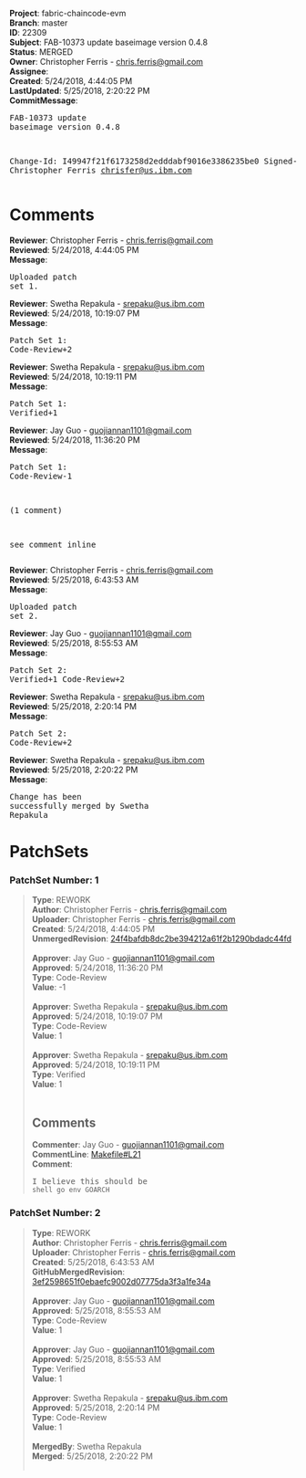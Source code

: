 <strong>Project</strong>: fabric-chaincode-evm<br><strong>Branch</strong>: master<br><strong>ID</strong>: 22309<br><strong>Subject</strong>: FAB-10373 update baseimage version 0.4.8<br><strong>Status</strong>: MERGED<br><strong>Owner</strong>: Christopher Ferris - chris.ferris@gmail.com<br><strong>Assignee</strong>:<br><strong>Created</strong>: 5/24/2018, 4:44:05 PM<br><strong>LastUpdated</strong>: 5/25/2018, 2:20:22 PM<br><strong>CommitMessage</strong>:<br><pre>FAB-10373 update baseimage version 0.4.8

Change-Id: I49947f21f6173258d2edddabf9016e3386235be0
Signed-off-by: Christopher Ferris <chrisfer@us.ibm.com>
</pre><h1>Comments</h1><strong>Reviewer</strong>: Christopher Ferris - chris.ferris@gmail.com<br><strong>Reviewed</strong>: 5/24/2018, 4:44:05 PM<br><strong>Message</strong>: <pre>Uploaded patch set 1.</pre><strong>Reviewer</strong>: Swetha Repakula - srepaku@us.ibm.com<br><strong>Reviewed</strong>: 5/24/2018, 10:19:07 PM<br><strong>Message</strong>: <pre>Patch Set 1: Code-Review+2</pre><strong>Reviewer</strong>: Swetha Repakula - srepaku@us.ibm.com<br><strong>Reviewed</strong>: 5/24/2018, 10:19:11 PM<br><strong>Message</strong>: <pre>Patch Set 1: Verified+1</pre><strong>Reviewer</strong>: Jay Guo - guojiannan1101@gmail.com<br><strong>Reviewed</strong>: 5/24/2018, 11:36:20 PM<br><strong>Message</strong>: <pre>Patch Set 1: Code-Review-1

(1 comment)

see comment inline</pre><strong>Reviewer</strong>: Christopher Ferris - chris.ferris@gmail.com<br><strong>Reviewed</strong>: 5/25/2018, 6:43:53 AM<br><strong>Message</strong>: <pre>Uploaded patch set 2.</pre><strong>Reviewer</strong>: Jay Guo - guojiannan1101@gmail.com<br><strong>Reviewed</strong>: 5/25/2018, 8:55:53 AM<br><strong>Message</strong>: <pre>Patch Set 2: Verified+1 Code-Review+2</pre><strong>Reviewer</strong>: Swetha Repakula - srepaku@us.ibm.com<br><strong>Reviewed</strong>: 5/25/2018, 2:20:14 PM<br><strong>Message</strong>: <pre>Patch Set 2: Code-Review+2</pre><strong>Reviewer</strong>: Swetha Repakula - srepaku@us.ibm.com<br><strong>Reviewed</strong>: 5/25/2018, 2:20:22 PM<br><strong>Message</strong>: <pre>Change has been successfully merged by Swetha Repakula</pre><h1>PatchSets</h1><h3>PatchSet Number: 1</h3><blockquote><strong>Type</strong>: REWORK<br><strong>Author</strong>: Christopher Ferris - chris.ferris@gmail.com<br><strong>Uploader</strong>: Christopher Ferris - chris.ferris@gmail.com<br><strong>Created</strong>: 5/24/2018, 4:44:05 PM<br><strong>UnmergedRevision</strong>: [24f4bafdb8dc2be394212a61f2b1290bdadc44fd](https://github.com/hyperledger-gerrit-archive/fabric-chaincode-evm/commit/24f4bafdb8dc2be394212a61f2b1290bdadc44fd)<br><br><strong>Approver</strong>: Jay Guo - guojiannan1101@gmail.com<br><strong>Approved</strong>: 5/24/2018, 11:36:20 PM<br><strong>Type</strong>: Code-Review<br><strong>Value</strong>: -1<br><br><strong>Approver</strong>: Swetha Repakula - srepaku@us.ibm.com<br><strong>Approved</strong>: 5/24/2018, 10:19:07 PM<br><strong>Type</strong>: Code-Review<br><strong>Value</strong>: 1<br><br><strong>Approver</strong>: Swetha Repakula - srepaku@us.ibm.com<br><strong>Approved</strong>: 5/24/2018, 10:19:11 PM<br><strong>Type</strong>: Verified<br><strong>Value</strong>: 1<br><br><h2>Comments</h2><strong>Commenter</strong>: Jay Guo - guojiannan1101@gmail.com<br><strong>CommentLine</strong>: [Makefile#L21](https://github.com/hyperledger-gerrit-archive/fabric-chaincode-evm/blob/24f4bafdb8dc2be394212a61f2b1290bdadc44fd/Makefile#L21)<br><strong>Comment</strong>: <pre>I believe this should be `shell go env GOARCH`</pre></blockquote><h3>PatchSet Number: 2</h3><blockquote><strong>Type</strong>: REWORK<br><strong>Author</strong>: Christopher Ferris - chris.ferris@gmail.com<br><strong>Uploader</strong>: Christopher Ferris - chris.ferris@gmail.com<br><strong>Created</strong>: 5/25/2018, 6:43:53 AM<br><strong>GitHubMergedRevision</strong>: [3ef2598651f0ebaefc9002d07775da3f3a1fe34a](https://github.com/hyperledger-gerrit-archive/fabric-chaincode-evm/commit/3ef2598651f0ebaefc9002d07775da3f3a1fe34a)<br><br><strong>Approver</strong>: Jay Guo - guojiannan1101@gmail.com<br><strong>Approved</strong>: 5/25/2018, 8:55:53 AM<br><strong>Type</strong>: Code-Review<br><strong>Value</strong>: 1<br><br><strong>Approver</strong>: Jay Guo - guojiannan1101@gmail.com<br><strong>Approved</strong>: 5/25/2018, 8:55:53 AM<br><strong>Type</strong>: Verified<br><strong>Value</strong>: 1<br><br><strong>Approver</strong>: Swetha Repakula - srepaku@us.ibm.com<br><strong>Approved</strong>: 5/25/2018, 2:20:14 PM<br><strong>Type</strong>: Code-Review<br><strong>Value</strong>: 1<br><br><strong>MergedBy</strong>: Swetha Repakula<br><strong>Merged</strong>: 5/25/2018, 2:20:22 PM<br><br></blockquote>
